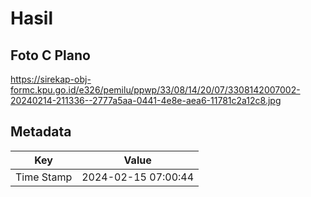 # Hasil

## Foto C Plano

https://sirekap-obj-formc.kpu.go.id/e326/pemilu/ppwp/33/08/14/20/07/3308142007002-20240214-211336--2777a5aa-0441-4e8e-aea6-11781c2a12c8.jpg


## Metadata

| Key        | Value               |
| ---------- | ------------------- |
| Time Stamp | 2024-02-15 07:00:44 |



